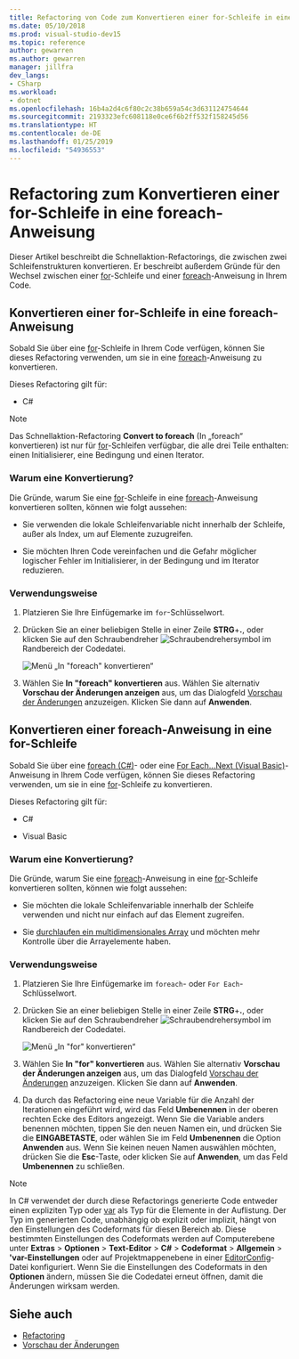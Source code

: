 ```yaml
---
title: Refactoring von Code zum Konvertieren einer for-Schleife in eine foreach-Anweisung
ms.date: 05/10/2018
ms.prod: visual-studio-dev15
ms.topic: reference
author: gewarren
ms.author: gewarren
manager: jillfra
dev_langs:
- CSharp
ms.workload:
- dotnet
ms.openlocfilehash: 16b4a2d4c6f80c2c38b659a54c3d631124754644
ms.sourcegitcommit: 2193323efc608118e0ce6f6b2ff532f158245d56
ms.translationtype: HT
ms.contentlocale: de-DE
ms.lasthandoff: 01/25/2019
ms.locfileid: "54936553"
---
```

# <a name="refactoring-to-convert-between-a-for-loop-and-a-foreach-statement"></a>Refactoring zum Konvertieren einer for-Schleife in eine foreach-Anweisung

Dieser Artikel beschreibt die Schnellaktion-Refactorings, die zwischen zwei Schleifenstrukturen konvertieren. Er beschreibt außerdem Gründe für den Wechsel zwischen einer [for](/dotnet/csharp/language-reference/keywords/for)-Schleife und einer [foreach](/dotnet/csharp/language-reference/keywords/foreach-in)-Anweisung in Ihrem Code.

## <a name="convert-a-for-loop-to-a-foreach-statement"></a>Konvertieren einer for-Schleife in eine foreach-Anweisung

Sobald Sie über eine [for](/dotnet/csharp/language-reference/keywords/for)-Schleife in Ihrem Code verfügen, können Sie dieses Refactoring verwenden, um sie in eine [foreach](/dotnet/csharp/language-reference/keywords/foreach-in)-Anweisung zu konvertieren.

Dieses Refactoring gilt für:

- C#

> [!NOTE]
> Das Schnellaktion-Refactoring **Convert to foreach** (In „foreach“ konvertieren) ist nur für [for](/dotnet/csharp/language-reference/keywords/for)-Schleifen verfügbar, die alle drei Teile enthalten: einen Initialisierer, eine Bedingung und einen Iterator.

### <a name="why-convert"></a>Warum eine Konvertierung?

Die Gründe, warum Sie eine [for](/dotnet/csharp/language-reference/keywords/for)-Schleife in eine [foreach](/dotnet/csharp/language-reference/keywords/foreach-in)-Anweisung konvertieren sollten, können wie folgt aussehen:

- Sie verwenden die lokale Schleifenvariable nicht innerhalb der Schleife, außer als Index, um auf Elemente zuzugreifen.

- Sie möchten Ihren Code vereinfachen und die Gefahr möglicher logischer Fehler im Initialisierer, in der Bedingung und im Iterator reduzieren.

### <a name="how-to-use-it"></a>Verwendungsweise

1. Platzieren Sie Ihre Einfügemarke im `for`-Schlüsselwort.

1. Drücken Sie an einer beliebigen Stelle in einer Zeile **STRG**+**.**, oder klicken Sie auf den Schraubendreher ![Schraubendrehersymbol](../media/screwdriver-icon.png) im Randbereich der Codedatei.

   ![Menü „In "foreach" konvertieren“](media/convert-to-foreach.png)

1. Wählen Sie **In "foreach" konvertieren** aus. Wählen Sie alternativ **Vorschau der Änderungen anzeigen** aus, um das Dialogfeld [Vorschau der Änderungen](../../ide/preview-changes.md) anzuzeigen. Klicken Sie dann auf **Anwenden**.

## <a name="convert-a-foreach-statement-to-a-for-loop"></a>Konvertieren einer foreach-Anweisung in eine for-Schleife

Sobald Sie über eine [foreach (C#)](/dotnet/csharp/language-reference/keywords/foreach-in)- oder eine [For Each...Next (Visual Basic)](/dotnet/visual-basic/language-reference/statements/for-each-next-statement)-Anweisung in Ihrem Code verfügen, können Sie dieses Refactoring verwenden, um sie in eine [for](/dotnet/csharp/language-reference/keywords/for)-Schleife zu konvertieren.

Dieses Refactoring gilt für:

- C#

- Visual Basic

### <a name="why-convert"></a>Warum eine Konvertierung?

Die Gründe, warum Sie eine [foreach](/dotnet/csharp/language-reference/keywords/foreach-in)-Anweisung in eine [for](/dotnet/csharp/language-reference/keywords/for)-Schleife konvertieren sollten, können wie folgt aussehen:

- Sie möchten die lokale Schleifenvariable innerhalb der Schleife verwenden und nicht nur einfach auf das Element zugreifen.

- Sie [durchlaufen ein multidimensionales Array](/dotnet/csharp/programming-guide/arrays/using-foreach-with-arrays) und möchten mehr Kontrolle über die Arrayelemente haben.

### <a name="how-to-use-it"></a>Verwendungsweise

1. Platzieren Sie Ihre Einfügemarke im `foreach`- oder `For Each`-Schlüsselwort.

1. Drücken Sie an einer beliebigen Stelle in einer Zeile **STRG**+**.**, oder klicken Sie auf den Schraubendreher ![Schraubendrehersymbol](../media/screwdriver-icon.png) im Randbereich der Codedatei.

   ![Menü „In "for" konvertieren“](media/convert-to-for.png)

1. Wählen Sie **In "for" konvertieren** aus. Wählen Sie alternativ **Vorschau der Änderungen anzeigen** aus, um das Dialogfeld [Vorschau der Änderungen](../../ide/preview-changes.md) anzuzeigen. Klicken Sie dann auf **Anwenden**.

1. Da durch das Refactoring eine neue Variable für die Anzahl der Iterationen eingeführt wird, wird das Feld **Umbenennen** in der oberen rechten Ecke des Editors angezeigt. Wenn Sie die Variable anders benennen möchten, tippen Sie den neuen Namen ein, und drücken Sie die **EINGABETASTE**, oder wählen Sie im Feld **Umbenennen** die Option **Anwenden** aus. Wenn Sie keinen neuen Namen auswählen möchten, drücken Sie die **Esc**-Taste, oder klicken Sie auf **Anwenden**, um das Feld **Umbenennen** zu schließen.

> [!NOTE]
> In C# verwendet der durch diese Refactorings generierte Code entweder einen expliziten Typ oder [var](/dotnet/csharp/language-reference/keywords/var) als Typ für die Elemente in der Auflistung. Der Typ im generierten Code, unabhängig ob explizit oder implizit, hängt von den Einstellungen des Codeformats für diesen Bereich ab. Diese bestimmten Einstellungen des Codeformats werden auf Computerebene unter **Extras** > **Optionen** > **Text-Editor** > **C#** > **Codeformat** > **Allgemein** > **\'var-Einstellungen** oder auf Projektmappenebene in einer [EditorConfig](../../ide/editorconfig-code-style-settings-reference.md#implicit-and-explicit-types)-Datei konfiguriert. Wenn Sie die Einstellungen des Codeformats in den **Optionen** ändern, müssen Sie die Codedatei erneut öffnen, damit die Änderungen wirksam werden.

## <a name="see-also"></a>Siehe auch

- [Refactoring](../refactoring-in-visual-studio.md)
- [Vorschau der Änderungen](../../ide/preview-changes.md)